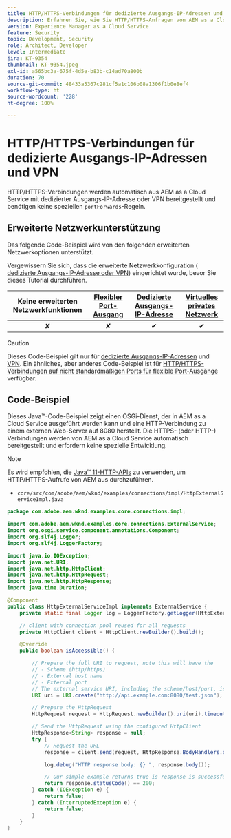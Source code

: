 ```yaml
---
title: HTTP/HTTPS-Verbindungen für dedizierte Ausgangs-IP-Adressen und VPN
description: Erfahren Sie, wie Sie HTTP/HTTPS-Anfragen von AEM as a Cloud Service zu externen Web-Diensten für dedizierte Ausgangs-IP-Adressen und VPN ausführen
version: Experience Manager as a Cloud Service
feature: Security
topic: Development, Security
role: Architect, Developer
level: Intermediate
jira: KT-9354
thumbnail: KT-9354.jpeg
exl-id: a565bc3a-675f-4d5e-b83b-c14ad70a800b
duration: 70
source-git-commit: 48433a5367c281cf5a1c106b08a1306f1b0e8ef4
workflow-type: ht
source-wordcount: '228'
ht-degree: 100%

---
```


# HTTP/HTTPS-Verbindungen für dedizierte Ausgangs-IP-Adressen und VPN

HTTP/HTTPS-Verbindungen werden automatisch aus AEM as a Cloud Service mit dedizierter Ausgangs-IP-Adresse oder VPN bereitgestellt und benötigen keine speziellen `portForwards`-Regeln.

## Erweiterte Netzwerkunterstützung

Das folgende Code-Beispiel wird von den folgenden erweiterten Netzwerkoptionen unterstützt.

Vergewissern Sie sich, dass die erweiterte Netzwerkkonfiguration ([ dedizierte Ausgangs-IP-Adresse oder VPN](../advanced-networking.md#advanced-networking)) eingerichtet wurde, bevor Sie dieses Tutorial durchführen.

| Keine erweiterten Netzwerkfunktionen | [Flexibler Port-Ausgang](../flexible-port-egress.md) | [Dedizierte Ausgangs-IP-Adresse](../dedicated-egress-ip-address.md) | [Virtuelles privates Netzwerk](../vpn.md) |
|:-----:|:-----:|:------:|:---------:|
| ✘ | ✘ | ✔ | ✔ |

>[!CAUTION]
>
> Dieses Code-Beispiel gilt nur für [dedizierte Ausgangs-IP-Adressen](../dedicated-egress-ip-address.md) und [VPN](../vpn.md). Ein ähnliches, aber anderes Code-Beispiel ist für [HTTP/HTTPS-Verbindungen auf nicht standardmäßigen Ports für flexible Port-Ausgänge](./http-on-non-standard-ports-flexible-port-egress.md) verfügbar.

## Code-Beispiel

Dieses Java™-Code-Beispiel zeigt einen OSGi-Dienst, der in AEM as a Cloud Service ausgeführt werden kann und eine HTTP-Verbindung zu einem externen Web-Server auf 8080 herstellt. Die HTTPS- (oder HTTP-) Verbindungen werden von AEM as a Cloud Service automatisch bereitgestellt und erfordern keine spezielle Entwicklung.

>[!NOTE]
> Es wird empfohlen, die [Java™ 11-HTTP-APIs](https://docs.oracle.com/en/java/javase/11/docs/api/java.net.http/java/net/http/package-summary.html) zu verwenden, um HTTP/HTTPS-Aufrufe von AEM aus durchzuführen.

+ `core/src/com/adobe/aem/wknd/examples/connections/impl/HttpExternalServiceImpl.java`

```java
package com.adobe.aem.wknd.examples.core.connections.impl;

import com.adobe.aem.wknd.examples.core.connections.ExternalService;
import org.osgi.service.component.annotations.Component;
import org.slf4j.Logger;
import org.slf4j.LoggerFactory;

import java.io.IOException;
import java.net.URI;
import java.net.http.HttpClient;
import java.net.http.HttpRequest;
import java.net.http.HttpResponse;
import java.time.Duration;

@Component
public class HttpExternalServiceImpl implements ExternalService {
    private static final Logger log = LoggerFactory.getLogger(HttpExternalServiceImpl.class);

    // client with connection pool reused for all requests
    private HttpClient client = HttpClient.newBuilder().build();

    @Override
    public boolean isAccessible() {

        // Prepare the full URI to request, note this will have the
        // - Scheme (http/https)
        // - External host name
        // - External port
        // The external service URI, including the scheme/host/port, is defined in code, rather than in Cloud Manager portForwards rules.
        URI uri = URI.create("http://api.example.com:8080/test.json");

        // Prepare the HttpRequest
        HttpRequest request = HttpRequest.newBuilder().uri(uri).timeout(Duration.ofSeconds(2)).build();

        // Send the HttpRequest using the configured HttpClient
        HttpResponse<String> response = null;
        try {
            // Request the URL
            response = client.send(request, HttpResponse.BodyHandlers.ofString());

            log.debug("HTTP response body: {} ", response.body());

            // Our simple example returns true is response is successful! (200 status code)
            return response.statusCode() == 200;
        } catch (IOException e) {
            return false;
        } catch (InterruptedException e) {
            return false;
        }
    }
}
```
